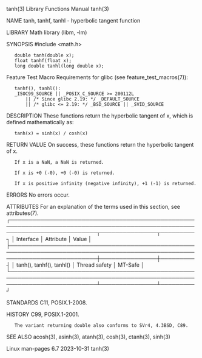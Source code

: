 tanh(3)								   Library Functions Manual							       tanh(3)

NAME
       tanh, tanhf, tanhl - hyperbolic tangent function

LIBRARY
       Math library (libm, -lm)

SYNOPSIS
       #include <math.h>

       double tanh(double x);
       float tanhf(float x);
       long double tanhl(long double x);

   Feature Test Macro Requirements for glibc (see feature_test_macros(7)):

       tanhf(), tanhl():
	   _ISOC99_SOURCE || _POSIX_C_SOURCE >= 200112L
	       || /* Since glibc 2.19: */ _DEFAULT_SOURCE
	       || /* glibc <= 2.19: */ _BSD_SOURCE || _SVID_SOURCE

DESCRIPTION
       These functions return the hyperbolic tangent of x, which is defined mathematically as:

	   tanh(x) = sinh(x) / cosh(x)

RETURN VALUE
       On success, these functions return the hyperbolic tangent of x.

       If x is a NaN, a NaN is returned.

       If x is +0 (-0), +0 (-0) is returned.

       If x is positive infinity (negative infinity), +1 (-1) is returned.

ERRORS
       No errors occur.

ATTRIBUTES
       For an explanation of the terms used in this section, see attributes(7).
       ┌───────────────────────────────────────────────────────────────────────────────────────────────────────────────────────────┬───────────────┬─────────┐
       │ Interface														   │ Attribute	   │ Value   │
       ├───────────────────────────────────────────────────────────────────────────────────────────────────────────────────────────┼───────────────┼─────────┤
       │ tanh(), tanhf(), tanhl()												   │ Thread safety │ MT-Safe │
       └───────────────────────────────────────────────────────────────────────────────────────────────────────────────────────────┴───────────────┴─────────┘

STANDARDS
       C11, POSIX.1-2008.

HISTORY
       C99, POSIX.1-2001.

       The variant returning double also conforms to SVr4, 4.3BSD, C89.

SEE ALSO
       acosh(3), asinh(3), atanh(3), cosh(3), ctanh(3), sinh(3)

Linux man-pages 6.7							  2023-10-31								       tanh(3)
